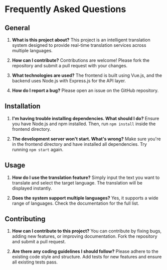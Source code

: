 # Frequently Asked Questions

## General

1. **What is this project about?**
   This project is an intelligent translation system designed to provide real-time translation services across multiple languages.

2. **How can I contribute?**
   Contributions are welcome! Please fork the repository and submit a pull request with your changes.

3. **What technologies are used?**
   The frontend is built using Vue.js, and the backend uses Node.js with Express.js for the API layer.

4. **How do I report a bug?**
   Please open an issue on the GitHub repository.

## Installation

1. **I'm having trouble installing dependencies. What should I do?**
   Ensure you have Node.js and npm installed. Then, run `npm install` inside the frontend directory.

2. **The development server won't start. What's wrong?**
   Make sure you're in the frontend directory and have installed all dependencies. Try running `npm start` again.

## Usage

1. **How do I use the translation feature?**
   Simply input the text you want to translate and select the target language. The translation will be displayed instantly.

2. **Does the system support multiple languages?**
   Yes, it supports a wide range of languages. Check the documentation for the full list.

## Contributing

1. **How can I contribute to this project?**
   You can contribute by fixing bugs, adding new features, or improving documentation. Fork the repository and submit a pull request.

2. **Are there any coding guidelines I should follow?**
   Please adhere to the existing code style and structure. Add tests for new features and ensure all existing tests pass.

